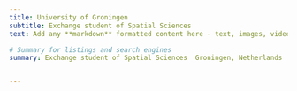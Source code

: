 ```yaml
---
title: University of Groningen
subtitle: Exchange student of Spatial Sciences
text: Add any **markdown** formatted content here - text, images, videos, galleries - and even HTML code!

# Summary for listings and search engines
summary: Exchange student of Spatial Sciences  Groningen, Netherlands  09/2022~02/2023 


---
```




